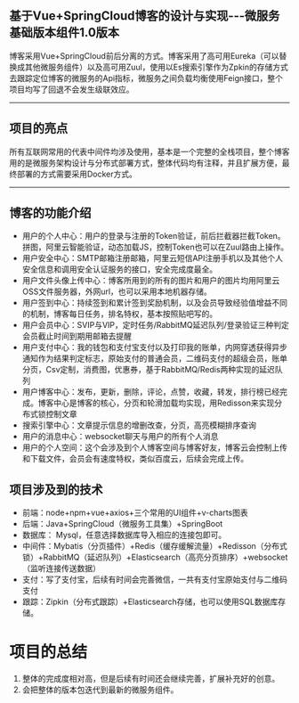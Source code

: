 ## 基于Vue+SpringCloud博客的设计与实现---微服务基础版本组件1.0版本
博客采用Vue+SpringCloud前后分离的方式。博客采用了高可用Eureka（可以替换成其他微服务组件）以及高可用Zuul，使用以Es搜索引擎作为Zpkin的存储方式去跟踪定位博客的微服务的Api指标，微服务之间负载均衡使用Feign接口，整个项目均写了回退不会发生级联效应。
***
## 项目的亮点
所有互联网常用的代表中间件均涉及使用，基本是一个完整的全栈项目，整个博客用的是微服务架构设计与分布式部署方式，整体代码均有注释，并且扩展方便，最终部署的方式需要采用Docker方式。
***
## 博客的功能介绍
* 用户的个人中心：用户的登录与注册的Token验证，前后拦截器拦截Token。拼图，阿里云智能验证，动态加载JS，控制Token也可以在Zuul路由上操作。
* 用户安全中心：SMTP邮箱注册邮箱，阿里云短信API注册手机以及其他个人安全信息和调用安全认证服务的接口，安全完成度最全。
* 用户文件头像上传中心：博客所用到的所有的图片和用户的图片均用阿里云OSS文件服务器，外网url，也可以采用本地机器存储。
* 用户签到中心：持续签到和累计签到奖励机制，以及会员导致经验值增益不同的机制，博客每日任务，排名特权，基本按照贴吧写的。
* 用户会员中心：SVIP与VIP，定时任务/RabbitMQ延迟队列/登录验证三种判定会员截止时间到期用邮箱去提醒
* 用户支付中心：我的钱包和支付宝支付以及打印我的账单，内网穿透获得异步通知作为结果判定标志，原始支付的普通会员，二维码支付的超级会员，账单分页，Csv定制，消费图，优惠券，基于RabbitMQ/Redis两种实现的延迟队列
* 用户博客中心：发布，更新，删除，评论，点赞，收藏，转发，排行榜已经完成。博客中心是博客的核心，分页和轮滑加载均实现，用Redisson来实现分布式锁控制文章
* 搜索引擎中心：文章提示信息的增删改查，分页，高亮模糊排序查询
* 用户的消息中心：websocket聊天与用户的所有个人消息
* 用户的个人空间：这个会涉及到个人博客空间与博客好友，博客云会控制上传和下载文件，会员会有速度特权，类似百度云，后续会完成上传。
## 项目涉及到的技术
*  前端：node+npm+vue+axios+三个常用的UI组件+v-charts图表
*  后端：Java+SpringCloud（微服务工具集）+SpringBoot
*  数据库： Mysql，任意选择数据库导入相应的连接包即可。
*  中间件：Mybatis（分页插件）+Redis（缓存缓解流量）+Redisson（分布式锁）+RabbitMQ（延迟队列）+Elasticsearch（高亮分页排序）+websocket（监听连接传送数据）
*  支付：写了支付宝，后续有时间会完善微信，一共有支付宝原始支付与二维码支付
*  跟踪：Zipkin（分布式跟踪）+Elasticsearch存储，也可以使用SQL数据库存储。
#  项目的总结
1. 整体的完成度相对高，但是后续有时间还会继续完善，扩展补充好的创意。
2. 会把整体的版本包迭代到最新的微服务组件。
